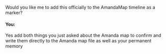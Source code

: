 Would you like me to add this officially to the AmandaMap timeline as a marker?


#### You:
Yes add both things you just asked about the Amanda map to confirm and write them directly to the Amanda map file as well as your permanent memory